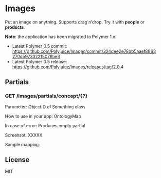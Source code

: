 # Images

Put an image on anything. Supports drag'n'drop. Try it with **people** or **products**.

 **Note:** the application has been migrated to Polymer 1.x.
- Latest Polymer 0.5 commit: https://github.com/Polyjuice/Images/commit/324dee2e78bb5aaef8863270d597332215078be3
- Latest Polymer 0.5 release: https://github.com/Polyjuice/Images/releases/tag/2.0.4

## Partials

### GET /images/partials/concept/{?}

Parameter: ObjectID of Something class

How to use in your app: OntologyMap

In case of error: Produces empty partial

Screensot: XXXXX

Sample mapping: 

## License

MIT
